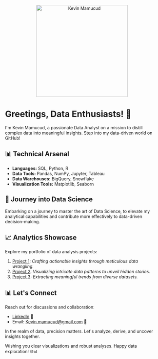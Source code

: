 <div align="center">
  <img src="https://your-image-url.com/data-analyst-avatar.png" alt="Kevin Mamucud" width="300"/>
</div>

# Greetings, Data Enthusiasts! 👋

I'm Kevin Mamucud, a passionate Data Analyst on a mission to distill complex data into meaningful insights. Step into my data-driven world on GitHub!

## 📊 Technical Arsenal

- **Languages:** SQL, Python, R
- **Data Tools:** Pandas, NumPy, Jupyter, Tableau
- **Data Warehouses:** BigQuery, Snowflake
- **Visualization Tools:** Matplotlib, Seaborn

## 🚀 Journey into Data Science

Embarking on a journey to master the art of Data Science, to elevate my analytical capabilities and contribute more effectively to data-driven decision-making.

## 📈 Analytics Showcase

Explore my portfolio of data analysis projects:

1. [Project 1](link-to-project1): *Crafting actionable insights through meticulous data wrangling.*
2. [Project 2](link-to-project2): *Visualizing intricate data patterns to unveil hidden stories.*
3. [Project 3](link-to-project3): *Extracting meaningful trends from diverse datasets.*

## 📊 Let's Connect

Reach out for discussions and collaboration:

- [LinkedIn](https://www.linkedin.com/in/kevin-mamucud) 📎
- Email: [Kevin.mamucud@gmail.com](mailto:Kevin.mamucud@gmail.com) 📧

In the realm of data, precision matters. Let's analyze, derive, and uncover insights together.

Wishing you clear visualizations and robust analyses. Happy data exploration! 🌐📊
